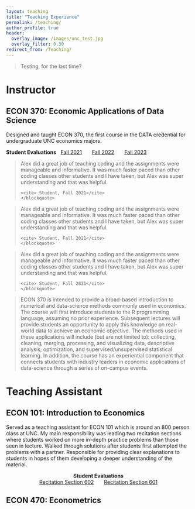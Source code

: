 ```yaml
---
layout: teaching
title: "Teaching Experience"
permalink: /teaching/
author_profile: true
header:
  overlay_image: /images/unc_test.jpg
  overlay_filter: 0.30
redirect_from: /Teaching/
---
```


> Testing, for the last time?

# Instructor

## ECON 370: Economic Applications of Data Science



Designed and taught ECON 370, the first course in the DATA credential for undergraduate UNC economics majors.

<strong>Student Evaluations</strong> &nbsp; <a href="http://alexmarsh.io/files/ECON390_Fall2021_Evals.pdf" class="btn btn--primary btn--small">Fall 2021</a> &nbsp; &nbsp; &nbsp; <a href="http://alexmarsh.io/files/ECON370_Fall2022_Evals.pdf" class="btn btn--primary btn--small">Fall 2022</a> &nbsp; &nbsp; &nbsp; <a href="http://alexmarsh.io/files/ECON370_Fall2023_Evals.pdf" class="btn btn--primary btn--small">Fall 2023</a>

<div class="student__quote__container">
  
  <!-- First Quote -->
  <div class="student__quote__minipage">
    <blockquote>
    	Alex did a great job of teaching coding and the assignments were manageable and informative. It was much faster paced than other coding classes other students and I have taken, but Alex was super understanding and that was helpful.
  
    <cite> Student, Fall 2021</cite>
    </blockquote>
  </div>
  <div class="student__quote__minipage">
    <blockquote>
    	Alex did a great job of teaching coding and the assignments were manageable and informative. It was much faster paced than other coding classes other students and I have taken, but Alex was super understanding and that was helpful.
  
    <cite> Student, Fall 2021</cite>
    </blockquote>
  </div>
  <div class="student__quote__minipage">
    <blockquote>
    	Alex did a great job of teaching coding and the assignments were manageable and informative. It was much faster paced than other coding classes other students and I have taken, but Alex was super understanding and that was helpful.
  
    <cite> Student, Fall 2021</cite>
    </blockquote>
  </div>
</div>


  
> ECON 370 is intended to provide a broad-based introduction to numerical and data-science methods commonly used in economics. The course will first introduce students to the R programming language, assuming no prior experience.  Subsequent lectures will provide students an opportunity to apply this knowledge on real-world data to achieve an economic objective.  The methods used in these applications will include (but are not limited to): collecting, cleaning, merging, processing, and visualizing data, descriptive analysis, optimization, and supervised/unsupervised statistical learning. In addition, the course has an experiential component that connects students with industry leaders in economic applications of data-science through a series of on-campus events. 



# Teaching Assistant
## ECON 101: Introduction to Economics
 
 Served as a teaching assistant for ECON 101 which is around an 800 person class at UNC. My main responsibility was leading two recitation sections where students worked on more in-depth practice problems than those seen in lecture. Walked through solutions after students first attempted the problems with a partner. Responsible for providing clear explanations to students in hopes of them developing a deeper understanding of the material. 
 
 <div style="text-align: center;">
  <strong>Student Evaluations</strong>
</div>


<center>
<a href="https://alexmarsh.io/files/ECON101-602_Spring2024_Evals.pdf" class="btn btn--primary btn--large">Recitation Section 602</a> &nbsp; &nbsp; &nbsp; <a href="https://alexmarsh.io/files/ECON101-601_Spring2024_Evals.pdf" class="btn btn--primary btn--large">Recitation Section 601</a> 
</center>


## ECON 470: Econometrics

